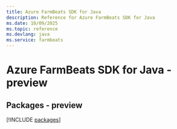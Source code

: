 ```yaml
---
title: Azure FarmBeats SDK for Java
description: Reference for Azure FarmBeats SDK for Java
ms.date: 10/09/2025
ms.topic: reference
ms.devlang: java
ms.service: farmbeats
---
```

# Azure FarmBeats SDK for Java - preview
## Packages - preview
[!INCLUDE [packages](farmbeats-index.md)]